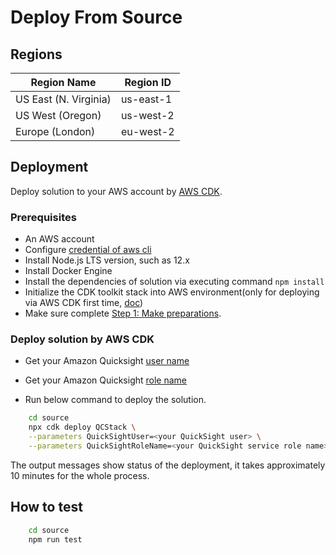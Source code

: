 
# Deploy From Source

## Regions

| Region Name | Region ID |
|----------|--------|
| US East (N. Virginia) | us-east-1 |
| US West (Oregon) | us-west-2 |
| Europe (London) | eu-west-2 |

## Deployment

Deploy solution to your AWS account by [AWS CDK](https://docs.aws.amazon.com/cdk/v2/guide/home.html).
### Prerequisites

- An AWS account
- Configure [credential of aws cli](https://docs.aws.amazon.com/cli/latest/userguide/getting-started-quickstart.html)
- Install Node.js LTS version, such as 12.x
- Install Docker Engine
- Install the dependencies of solution via executing command `npm install`
- Initialize the CDK toolkit stack into AWS environment(only for deploying via AWS CDK first time, [doc](https://docs.aws.amazon.com/cdk/v2/guide/getting_started.html#getting_started_install))
- Make sure complete [Step 1: Make preparations](https://awslabs.github.io/quantum-ready-solution-for-drug-discovery/en/deployment/#step-1-make-preparations).

### Deploy solution by AWS CDK
   
   * Get your Amazon Quicksight [user name](https://us-east-1.quicksight.aws.amazon.com/sn/admin#)
   * Get your Amazon Quicksight [role name](https://us-east-1.quicksight.aws.amazon.com/sn/admin?#aws)

   * Run below command to deploy the solution.

```sh
    cd source
    npx cdk deploy QCStack \
    --parameters QuickSightUser=<your QuickSight user> \
    --parameters QuickSightRoleName=<your QuickSight service role name>
```

The output messages show status of the deployment, it takes approximately 10 minutes for the whole process.

## How to test

```sh
    cd source
    npm run test
```
